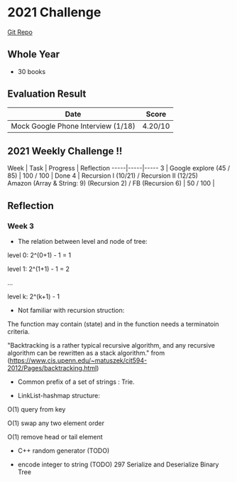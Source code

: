 # 2021 Challenge

[Git Repo](https://github.com/jyhsia5174/jyhsia5174.github.io)

## Whole Year

- 30 books

## Evaluation Result

Date | Score
-----|-----
Mock Google Phone Interview (1/18) | 4.20/10


## 2021 Weekly Challenge !!

Week | Task | Progress | Reflection
-----|-----|-----
3 | Google explore (45 / 85) | 100 / 100 | Done
4 | Recursion I (10/21) / Recursion II (12/25) <br> Amazon (Array & String: 9) (Recursion 2) / FB (Recursion 6) |  50 / 100 | 


## Reflection

### Week 3

- The relation between level and node of tree:

level 0: 2^(0+1) - 1 = 1

level 1: 2^(1+1) - 1 = 2

...

level k: 2^(k+1) - 1

- Not familiar with recursion struction:

The function may contain (state) and in the function needs a terminatoin criteria.

"Backtracking is a rather typical recursive algorithm, and any recursive algorithm can be rewritten as a stack algorithm." from (https://www.cis.upenn.edu/~matuszek/cit594-2012/Pages/backtracking.html)


- Common prefix of a set of strings : Trie.

- LinkList-hashmap structure:

O(1) query from key

O(1) swap any two element order

O(1) remove head or tail element


- C++ random generator (TODO)


- encode integer to string (TODO) 297	Serialize and Deserialize Binary Tree


